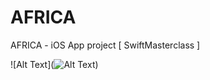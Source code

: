 # AFRICA
AFRICA - iOS App project [ SwiftMasterclass ]


![Alt Text](![Alt Text](https://media.giphy.com/media/vFKqnCdLPNOKc/giphy.gif))
